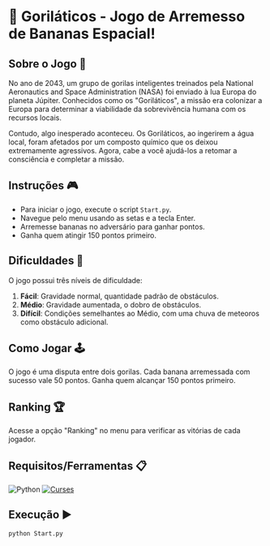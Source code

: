 # 🦍 Goriláticos - Jogo de Arremesso de Bananas Espacial!

## Sobre o Jogo 🚀

No ano de 2043, um grupo de gorilas inteligentes treinados pela National Aeronautics and Space Administration (NASA) foi enviado à lua Europa do planeta Júpiter. Conhecidos como os "Goriláticos", a missão era colonizar a Europa para determinar a viabilidade da sobrevivência humana com os recursos locais.

Contudo, algo inesperado aconteceu. Os Goriláticos, ao ingerirem a água local, foram afetados por um composto químico que os deixou extremamente agressivos. Agora, cabe a você ajudá-los a retomar a consciência e completar a missão.

## Instruções 🎮

- Para iniciar o jogo, execute o script `Start.py`.
- Navegue pelo menu usando as setas e a tecla Enter.
- Arremesse bananas no adversário para ganhar pontos.
- Ganha quem atingir 150 pontos primeiro.

## Dificuldades 🌟

O jogo possui três níveis de dificuldade:

1. **Fácil**: Gravidade normal, quantidade padrão de obstáculos.
2. **Médio**: Gravidade aumentada, o dobro de obstáculos.
3. **Difícil**: Condições semelhantes ao Médio, com uma chuva de meteoros como obstáculo adicional.

## Como Jogar 🕹️

O jogo é uma disputa entre dois gorilas. Cada banana arremessada com sucesso vale 50 pontos. Ganha quem alcançar 150 pontos primeiro.

## Ranking 🏆

Acesse a opção "Ranking" no menu para verificar as vitórias de cada jogador.

## Requisitos/Ferramentas 📋

![Python](https://img.shields.io/badge/Python-FFD43B?style=for-the-badge&logo=python&logoColor=blue)
[![Curses](https://img.shields.io/badge/Curses-FFD43B?style=for-the-badge&logo=Curses&logoColor=white)](https://Curses/)

## Execução ▶️

```bash
python Start.py
